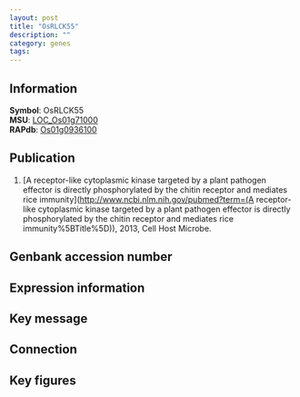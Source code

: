 ```yaml
---
layout: post
title: "OsRLCK55"
description: ""
category: genes
tags: 
---
```


## Information
__Symbol__: OsRLCK55  
__MSU__: [LOC_Os01g71000](http://rice.plantbiology.msu.edu/cgi-bin/ORF_infopage.cgi?orf=LOC_Os01g71000)  
__RAPdb__: [Os01g0936100](http://rapdb.dna.affrc.go.jp/viewer/gbrowse_details/irgsp1?name=Os01g0936100)  

## Publication
1. [A receptor-like cytoplasmic kinase targeted by a plant pathogen effector is directly phosphorylated by the chitin receptor and mediates rice immunity](http://www.ncbi.nlm.nih.gov/pubmed?term=(A receptor-like cytoplasmic kinase targeted by a plant pathogen effector is directly phosphorylated by the chitin receptor and mediates rice immunity%5BTitle%5D)), 2013, Cell Host Microbe.

## Genbank accession number

## Expression information

## Key message

## Connection

## Key figures


